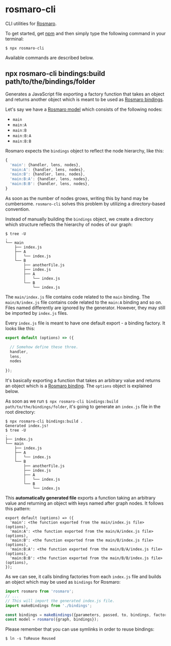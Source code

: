 # rosmaro-cli

CLI utilities for [Rosmaro](https://rosmaro.js.org).

To get started, get [npm](https://npmjs.com) and then simply type the following command in your terminal:
```
$ npx rosmaro-cli
```

Available commands are described below.

## npx rosmaro-cli bindings:build path/to/the/bindings/folder

Generates a JavaScript file exporting a factory function that takes an object and returns another object which is meant to be used as [Rosmaro bindings](https://rosmaro.js.org/doc/#building-a-model-bindings).

Let's say we have a [Rosmaro model](https://rosmaro.js.org/doc/#building-a-model) which consists of the following nodes:
- `main`
- `main:A`
- `main:B`
- `main:B:A`
- `main:B:B`

Rosmaro expects the `bindings` object to reflect the node hierarchy, like this:
```javascript
{
  'main': {handler, lens, nodes},
  'main:A': {handler, lens, nodes},
  'main:B': {handler, lens, nodes},
  'main:B:A': {handler, lens, nodes},
  'main:B:B': {handler, lens, nodes},
}
```

As soon as the number of nodes grows, writing this by hand may be cumbersome. `rosmaro-cli` solves this problem by utilizing a directory-based convention. 

Instead of manually building the `bindings` object, we create a directory which structure reflects the hierarchy of nodes of our graph:
```
$ tree -U
.
└── main
    ├── index.js
    ├── A
    │   └── index.js
    └── B
        ├── anotherFile.js
        ├── index.js
        ├── A
        │   └── index.js
        └── B
            └── index.js
```

The `main/index.js` file contains code related to the `main` binding. The `main/A/index.js` file contains code related to the `main:A` binding and so on. Files named differently are ignored by the generator. However, they may still be imported by `index.js` files.

Every `index.js` file is meant to have one default export - a binding factory. It looks like this:
```javascript
export default (options) => ({

  // Somehow define these three.
  handler,
  lens,
  nodes
  
});
```

It's basically exporting a function that takes an arbitrary value and returns an object which is a [Rosmaro binding](https://rosmaro.js.org/doc/#bindings-node-bindings). The `options` object is explained below.

As soon as we run `$ npx rosmaro-cli bindings:build path/to/the/bindings/folder`, it's going to generate an `index.js` file in the root directory:
```
$ npx rosmaro-cli bindings:build .
Generated index.js!
$ tree -U
.
├── index.js
└── main
    ├── index.js
    ├── A
    │   └── index.js
    └── B
        ├── anotherFile.js
        ├── index.js
        ├── A
        │   └── index.js
        └── B
            └── index.js
```

This **automatically generated file** exports a function taking an arbitrary value and returning an object with keys named after graph nodes. It follows this pattern:
```
export default (options) => ({
  'main': <the function exported from the main/index.js file>(options),
  'main:A': <the function exported from the main/A/index.js file>(options),
  'main:B': <the function exported from the main/B/index.js file>(options),
  'main:B:A': <the function exported from the main/B/A/index.js file>(options),
  'main:B:B': <the function exported from the main/B/B/index.js file>(options),
});
``` 

As we can see, it calls binding factories from each `index.js` file and builds an object which may be used as `bindings` for Rosmaro:

```javascript
import rosmaro from 'rosmaro';
// ...
// This will import the generated index.js file.
import makeBindings from './bindings';

const bindings = makeBindings({parameters, passed, to, bindings, factories});
const model = rosmaro({graph, bindings});
```

Please remember that you can use symlinks in order to reuse bindings:

```
$ ln -s ToReuse Reused
```
